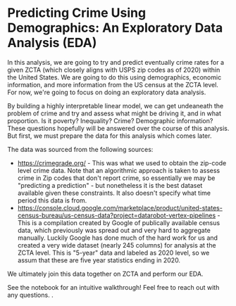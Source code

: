 # Predicting Crime Using Demographics: An Exploratory Data Analysis (EDA) 

In this analysis, we are going to try and predict eventually crime rates for a given ZCTA (which closely aligns with USPS zip codes as of 2020) within the United States. We are going to do this using demographics, economic information, and more information from the US census at the ZCTA level. For now, we're going to focus on doing an exploratory data analysis. 

By building a highly interpretable linear model, we can get undeaneath the problem of crime and try and assess what might be driving it, and in what proportion. Is it poverty? Inequality? Crime? Demographic information? These questions hopefully will be answered over the course of this analysis. But first, we must prepare the data for this analysis which comes later. 

The data was sourced from the following sources: 

- https://crimegrade.org/ - This was what we used to obtain the zip-code level crime data. Note that an algorithmic approach is taken to assess crime in Zip codes that don't report crime, so essentially we may be "predicting a prediction" - but nonetheless it is the best dataset available given these constraints. It also doesn't specify what time period this data is from.
- https://console.cloud.google.com/marketplace/product/united-states-census-bureau/us-census-data?project=datarobot-vertex-pipelines - This is a compilation created by Google of publically available census data, which previously was spread out and very hard to aggregate manually. Luckily Google has done much of the hard work for us and created a very wide dataset (nearly 245 columns) for analysis at the ZCTA level. This is "5-year" data and labeled as 2020 level, so we assum that these are five year statistics ending in 2020.

We ultimately join this data together on ZCTA and perform our EDA. 

See the notebook for an intuitive walkthrough! Feel free to reach out with any questions. .